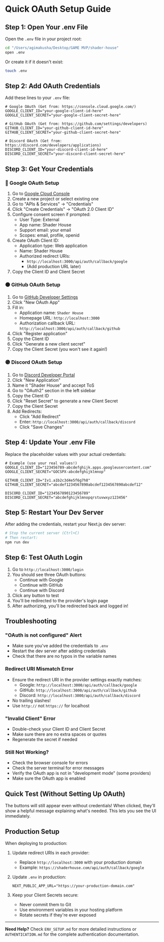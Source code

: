 # Quick OAuth Setup Guide

## Step 1: Open Your .env File

Open the `.env` file in your project root:
```bash
cd "/Users/agimakusha/Desktop/GAME MVP/shader-house"
open .env
```

Or create it if it doesn't exist:
```bash
touch .env
```

## Step 2: Add OAuth Credentials

Add these lines to your `.env` file:

```env
# Google OAuth (Get from: https://console.cloud.google.com/)
GOOGLE_CLIENT_ID="your-google-client-id-here"
GOOGLE_CLIENT_SECRET="your-google-client-secret-here"

# GitHub OAuth (Get from: https://github.com/settings/developers)
GITHUB_CLIENT_ID="your-github-client-id-here"
GITHUB_CLIENT_SECRET="your-github-client-secret-here"

# Discord OAuth (Get from: https://discord.com/developers/applications)
DISCORD_CLIENT_ID="your-discord-client-id-here"
DISCORD_CLIENT_SECRET="your-discord-client-secret-here"
```

## Step 3: Get Your Credentials

### 🔵 Google OAuth Setup

1. Go to [Google Cloud Console](https://console.cloud.google.com/)
2. Create a new project or select existing one
3. Go to "APIs & Services" → "Credentials"
4. Click "Create Credentials" → "OAuth 2.0 Client ID"
5. Configure consent screen if prompted:
   - User Type: External
   - App name: Shader House
   - Support email: your email
   - Scopes: email, profile, openid
6. Create OAuth Client ID:
   - Application type: Web application
   - Name: Shader House
   - Authorized redirect URIs:
     - `http://localhost:3000/api/auth/callback/google`
     - (Add production URL later)
7. Copy the Client ID and Client Secret

### ⚫ GitHub OAuth Setup

1. Go to [GitHub Developer Settings](https://github.com/settings/developers)
2. Click "New OAuth App"
3. Fill in:
   - Application name: `Shader House`
   - Homepage URL: `http://localhost:3000`
   - Authorization callback URL: `http://localhost:3000/api/auth/callback/github`
4. Click "Register application"
5. Copy the Client ID
6. Click "Generate a new client secret"
7. Copy the Client Secret (you won't see it again!)

### 🟣 Discord OAuth Setup

1. Go to [Discord Developer Portal](https://discord.com/developers/applications)
2. Click "New Application"
3. Name it "Shader House" and accept ToS
4. Go to "OAuth2" section in the left sidebar
5. Copy the Client ID
6. Click "Reset Secret" to generate a new Client Secret
7. Copy the Client Secret
8. Add Redirects:
   - Click "Add Redirect"
   - Enter: `http://localhost:3000/api/auth/callback/discord`
   - Click "Save Changes"

## Step 4: Update Your .env File

Replace the placeholder values with your actual credentials:

```env
# Example (use your real values!)
GOOGLE_CLIENT_ID="123456789-abcdefghijk.apps.googleusercontent.com"
GOOGLE_CLIENT_SECRET="GOCSPX-abcdefghijklmnop"

GITHUB_CLIENT_ID="Iv1.a1b2c3d4e5f6g7h8"
GITHUB_CLIENT_SECRET="abcdef1234567890abcdef1234567890abcdef12"

DISCORD_CLIENT_ID="1234567890123456789"
DISCORD_CLIENT_SECRET="abcdefghijklmnopqrstuvwxyz123456"
```

## Step 5: Restart Your Dev Server

After adding the credentials, restart your Next.js dev server:

```bash
# Stop the current server (Ctrl+C)
# Then restart:
npm run dev
```

## Step 6: Test OAuth Login

1. Go to `http://localhost:3000/login`
2. You should see three OAuth buttons:
   - Continue with Google
   - Continue with GitHub
   - Continue with Discord
3. Click any button to test
4. You'll be redirected to the provider's login page
5. After authorizing, you'll be redirected back and logged in!

## Troubleshooting

### "OAuth is not configured" Alert
- Make sure you've added the credentials to `.env`
- Restart the dev server after adding credentials
- Check that there are no typos in the variable names

### Redirect URI Mismatch Error
- Ensure the redirect URI in the provider settings exactly matches:
  - Google: `http://localhost:3000/api/auth/callback/google`
  - GitHub: `http://localhost:3000/api/auth/callback/github`
  - Discord: `http://localhost:3000/api/auth/callback/discord`
- No trailing slashes!
- Use `http://` not `https://` for localhost

### "Invalid Client" Error
- Double-check your Client ID and Client Secret
- Make sure there are no extra spaces or quotes
- Regenerate the secret if needed

### Still Not Working?
- Check the browser console for errors
- Check the server terminal for error messages
- Verify the OAuth app is not in "development mode" (some providers)
- Make sure the OAuth app is enabled

## Quick Test (Without Setting Up OAuth)

The buttons will still appear even without credentials! When clicked, they'll show a helpful message explaining what's needed. This lets you see the UI immediately.

## Production Setup

When deploying to production:

1. Update redirect URIs in each provider:
   - Replace `http://localhost:3000` with your production domain
   - Example: `https://shaderhouse.com/api/auth/callback/google`

2. Update `.env` in production:
   ```env
   NEXT_PUBLIC_APP_URL="https://your-production-domain.com"
   ```

3. Keep your Client Secrets secure:
   - Never commit them to Git
   - Use environment variables in your hosting platform
   - Rotate secrets if they're ever exposed

---

**Need Help?** Check `ENV_SETUP.md` for more detailed instructions or `AUTHENTICATION.md` for the complete authentication documentation.

